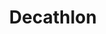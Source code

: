 ---
title: "Decathlon"
url: /bangalore/decathlon-raj-alkaa-park-kalena-agrahara-bannerghatta-main-road-himagiri-meadows/
shop: Sport
---